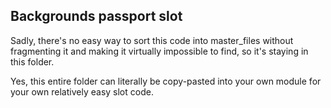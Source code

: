 ## Backgrounds passport slot

Sadly, there's no easy way to sort this code into master_files without fragmenting it and making it virtually impossible to find, so it's staying in this folder.

Yes, this entire folder can literally be copy-pasted into your own module for your own relatively easy slot code.
